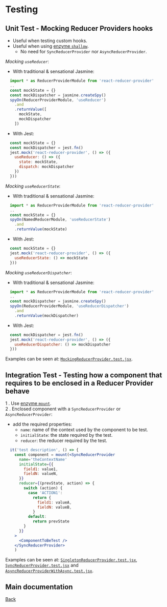 # Testing

## Unit Test - Mocking Reducer Providers hooks

* Useful when testing custom hooks.
* Useful when using [enzyme `shallow`](https://enzymejs.github.io/enzyme/docs/api/shallow.html).
  * No need for `SyncReducerProvider` nor `AsyncReducerProvider`.

*Mocking `useReducer`*:

* With traditional & sensational Jasmine:

```js
  import * as ReducerProviderModule from 'react-reducer-provider'
  ..
  const mockState = {}
  const mockDispatcher = jasmine.createSpy()
  spyOn(ReducerProviderModule, 'useReducer')
    .and
    .returnValue([
      mockState,
      mockDispatcher
    ])
```

* With Jest:

```js
  const mockState = {}
  const mockDispatcher = jest.fn()
  jest.mock('react-reducer-provider', () => ({
    useReducer: () => ({
      state: mockState,
      dispatch: mockDispatcher
    })
  }))
```

*Mocking `useReducerState`*:

* With traditional & sensational Jasmine:

```js
  import * as ReducerProviderModule from 'react-reducer-provider'
  ..
  const mockState = {}
  spyOn(NamedReducerModule, 'useReducerState')
    .and
    .returnValue(mockState)
```

* With Jest:

```js
  const mockState = {}
  jest.mock('react-reducer-provider', () => ({
    useReducerState: () => mockState
  }))
```

*Mocking `useReducerDispatcher`*:

* With traditional & sensational Jasmine:

```js
  import * as ReducerProviderModule from 'react-reducer-provider'
  ..
  const mockDispatcher = jasmine.createSpy()
  spyOn(ReducerProviderModule, 'useReducerDispatcher')
    .and
    .returnValue(mockDispatcher)
```

* With Jest:

```js
  const mockDispatcher = jest.fn()
  jest.mock('react-reducer-provider', () => ({
    useReducerDispatcher: () => mockDispatcher
  }))
```

Examples can be seen at: [`MockingReducerProvider.test.jsx`](../src/test/js/MockingReducerProvider.test.jsx).

## Integration Test - Testing how a component that requires to be enclosed in a Reducer Provider behave

1 . Use [enzyme `mount`](https://enzymejs.github.io/enzyme/docs/api/mount.html).  
2 . Enclosed component with a `SyncReducerProvider` or `AsyncReducerProvider`:

* add the required properties:
  * `name`: name of the context used by the component to be test.
  * `initialState`: the state required by the test.
  * `reducer`: the reducer required by the test.

```jsx
  it('test description', () => {
    const component = mount(<SyncReducerProvider
      name='theContextName'
      initialState={{
        field1: value1,
        fieldN: valueN,
      }}
      reducer={(prevState, action) => {
        switch (action) {
          case 'ACTION1':
            return {
              field1: valueA,
              fieldN: valueB,
            }
          default:
            return prevState
        }
      }}
    >
      <ComponentToBeTest />
    </SyncReducerProvider>
    )
```

Examples can be seen at: [`SingletonReducerProvider.test.jsx`](../src/test/js/SingletonReducerProvider.test.jsx), [`SyncReducerProvider.test.jsx`](../src/test/js/SyncReducerProvider.test.jsx) and [`AsyncReducerProviderWithAsync.test.jsx`](../src/test/js/AsyncReducerProviderWithAsync.test.jsx).

## Main documentation

[Back](../README.md)
